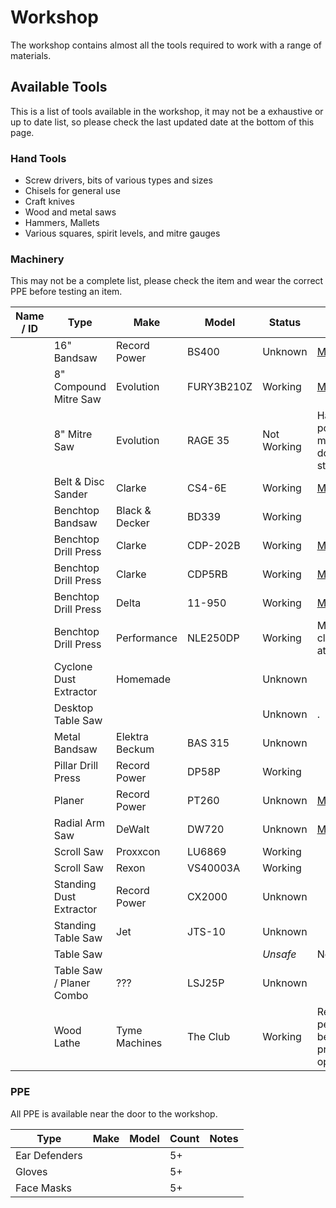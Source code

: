 # Workshop

The workshop contains almost all the tools required to work with a range of materials.

## Available Tools

This is a list of tools available in the workshop, it may not be a exhaustive or up to date list, so please check the last updated date at the bottom of this page.

### Hand Tools

* Screw drivers, bits of various types and sizes
* Chisels for general use
* Craft knives
* Wood and metal saws
* Hammers, Mallets
* Various squares, spirit levels, and mitre gauges

### Machinery 

This may not be a complete list, please check the item and wear the correct PPE before testing an item.

| Name / ID | Type                     | Make           | Model      | Status      | Notes                                           |
| --------- | ------------------------ | -------------- | ---------- | ----------- | ----------------------------------------------- |
|           | 16" Bandsaw              | Record Power   | BS400      | Unknown     | [Manual](manuals/recordpower_bs400.pdf)         |
|           | 8" Compound Mitre Saw    | Evolution      | FURY3B210Z | Working     | [Manual](manuals/evolution-fury3b.pdf)          |
|           | 8" Mitre Saw             | Evolution      | RAGE 35    | Not Working | Has power, but motor doesnt start               |
|           | Belt & Disc Sander       | Clarke         | CS4-6E     | Working     | [Manual](manuals/clarke-cs4-6e.pdf)             |
|           | Benchtop Bandsaw         | Black & Decker | BD339      | Working     |                                                 |
|           | Benchtop Drill Press     | Clarke         | CDP-202B   | Working     | [Manual](manuals/clarke-cdp-202b.pdf)           |
|           | Benchtop Drill Press     | Clarke         | CDP5RB     | Working     | [Manual](manuals/clarke-cdp5rb.pdf)             |
|           | Benchtop Drill Press     | Delta          | 11-950     | Working     | [Manual](manuals/delta-11950.pdf)               |
|           | Benchtop Drill Press     | Performance    | NLE250DP   | Working     | Metal clamp attached                            |
|           | Cyclone Dust Extractor   | Homemade       |            | Unknown     |                                                 |
|           | Desktop Table Saw        |                |            | Unknown     | .                                               |
|           | Metal Bandsaw            | Elektra Beckum | BAS 315    | Unknown     |                                                 |
|           | Pillar Drill Press       | Record Power   | DP58P      | Working     |                                                 |
|           | Planer                   | Record Power   | PT260      | Unknown     | [Manual](manuals/recordpower-pt260.pdf)         |
|           | Radial Arm Saw           | DeWalt         | DW720      | Unknown     | [Manual](manuals/dewalt-dw720.pdf)              |
|           | Scroll Saw               | Proxxcon       | LU6869     | Working     |                                                 |
|           | Scroll Saw               | Rexon          | VS40003A   | Working     |                                                 |
|           | Standing Dust Extractor  | Record Power   | CX2000     | Unknown     |                                                 |
|           | Standing Table Saw       | Jet            | JTS-10     | Unknown     |                                                 |
|           | Table Saw                |                |            | _Unsafe_    | No guards                                       |
|           | Table Saw / Planer Combo | ???            | LSJ25P     | Unknown     |                                                 |
|           | Wood Lathe               | Tyme Machines  | The Club   | Working     | Requires a permanent bench for proper operation |


### PPE

All PPE is available near the door to the workshop.

 | Type          | Make | Model | Count | Notes |
 | ------------- | ---- | ----- | ----- | ----- |
 | Ear Defenders |      |       | 5+    |       |
 | Gloves        |      |       | 5+    |       |
 | Face Masks    |      |       | 5+    |       |
